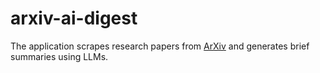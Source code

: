 # arxiv-ai-digest
The application scrapes research papers from [ArXiv](https://arxiv.org/) and generates brief summaries using LLMs.
